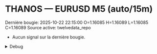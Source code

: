 # THANOS — EURUSD M5 (auto/15m)
Dernière bougie: 2025-10-22 22:15:00  O=1.16085  H=1.16089  L=1.16085  C=1.16089
Source active: twelvedata_repo

- Aucun signal sur la dernière bougie.

<details><summary>Debug</summary>

- TD_API_KEY manquant.

</details>